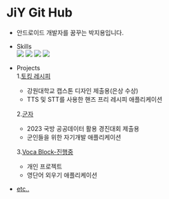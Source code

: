 # JiY Git Hub

* 안드로이드 개발자를 꿈꾸는 박지용입니다.
  
* Skills  
<img src="https://img.shields.io/badge/kotlin-7F52FF?style=for-the-badge&logo=kotlin&logoColor=white"> <img src="https://img.shields.io/badge/c++-00599C?style=for-the-badge&logo=cplusplus&logoColor=white"> <img src="https://img.shields.io/badge/Android-34A853?style=for-the-badge&logo=android&logoColor=white"> <img src="https://img.shields.io/badge/firebase-FFCA28?style=for-the-badge&logo=firebase&logoColor=white">


* Projects  
  1.[토킹 레시피](https://github.com/Jiy-park/KNU_CapstoneDesign-TalkingRecipe-)
    - 강원대학교 캡스톤 디자인 제출용(은상 수상)
    - TTS 및 STT를 사용한 핸즈 프리 레시피 애플리케이션
      
  2.[군자](https://github.com/Jiy-park/project_gunza)
    - 2023 국방 공공데이터 활용 경진대회 제출용
    - 군인들을 위한 자기개발 애플리케이션
      
  3.[Voca Block-진행중](https://github.com/Jiy-park/voca_block)
    - 개인 프로젝트
    - 영단어 외우기 애플리케이션
 
* [etc..](https://github.com/Jiy-park?tab=repositories)

  
